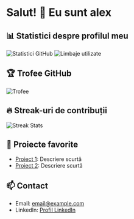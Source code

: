 # Salut! 👋 Eu sunt alex

## 📊 Statistici despre profilul meu

![Statistici GitHub](https://github-readme-stats.vercel.app/api?username=siralexeu&show_icons=true&theme=radical)
![Limbaje utilizate](https://github-readme-stats.vercel.app/api/top-langs/?username=siralexeu&layout=compact&theme=radical)

## 🏆 Trofee GitHub

![Trofee](https://github-profile-trophy.vercel.app/?username=siralexeu&theme=radical)

## 🔥 Streak-uri de contribuții

![Streak Stats](https://github-readme-streak-stats.herokuapp.com/?user=siralexeu&theme=radical)

## 🌟 Proiecte favorite
- [Proiect 1](https://github.com/siralexeu/Proiect1): Descriere scurtă
- [Proiect 2](https://github.com/siralexeu/Proiect2): Descriere scurtă

## 📫 Contact
- Email: [email@example.com](mailto:email@example.com)
- LinkedIn: [Profil LinkedIn](https://linkedin.com/in/siralexeu)
